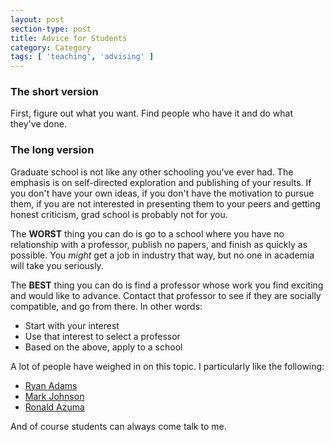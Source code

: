 ```yaml
---
layout: post
section-type: post
title: Advice for Students
category: Category
tags: [ 'teaching', 'advising' ]
---
```

### The short version
First, figure out what you want. Find people who have it and do what they've done.

### The long version
Graduate school is not like any other schooling you've ever had. The emphasis is on self-directed exploration and publishing of your results. If you don't have your own ideas, if you don't have the motivation to pursue them, if you are not interested in presenting them to your peers and getting honest criticism, grad school is probably not for you.

The **WORST** thing you can do is go to a school where you have no relationship with a professor, publish no papers, and finish as quickly as possible. You *might* get a job in industry that way, but no one in academia will take you seriously.

The **BEST** thing you can do is find a professor whose work you find exciting and would like to advance. Contact that professor to see if they are socially compatible, and go from there. In other words:

- Start with your interest
- Use that interest to select a professor
- Based on the above, apply to a school

A lot of people have weighed in on this topic. I particularly like the following:

- [Ryan Adams](https://art19.com/shows/talking-machines/episodes/5e04c7b2-e539-419e-9498-bcd686159d71)
- [Mark Johnson](http://web.science.mq.edu.au/~mjohnson/Grad-applicants.htm)
- [Ronald Azuma](http://www.cs.unc.edu/~azuma/hitch4.html)

And of course students can always come talk to me. 
